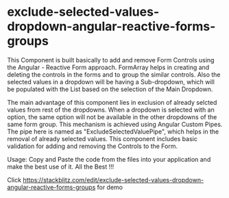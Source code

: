 # exclude-selected-values-dropdown-angular-reactive-forms-groups

This Component is built basically to add and remove Form Controls using the Angular - Reactive Form approach. FormArray helps in creating and deleting the controls in the forms and to group the similar controls. Also the selected values in a dropdown will be having a Sub-dropdown, which will be populated with the List based on the selection of the Main Dropdown.

The main advantage of this component lies in exclusion of already selcted values from rest of the dropdowns. When a dropdown is selected with an option, the same option will not be available in the other dropdowns of the same form group. This mechanism is achieved using Angular Custom Pipes. The pipe here is named as "ExcludeSelectedValuePipe", which helps in the removal of already selected values. This component includes basic validation for adding and removing the Controls to the Form.

Usage:  Copy and Paste the code from the files into your application and make the best use of it. All the Best !!!

Click https://stackblitz.com/edit/exclude-selected-values-dropdown-angular-reactive-forms-groups for demo
